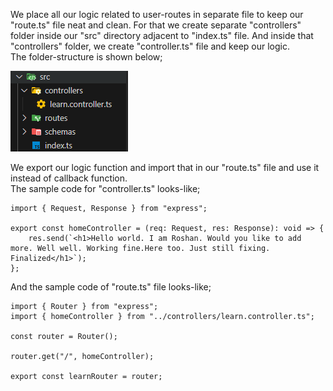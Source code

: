 We place all our logic related to user-routes in separate file to keep our "route.ts" file neat and clean. For that we create separate "controllers" folder inside our "src" directory adjacent to "index.ts" file. And inside that "controllers" folder, we create "controller.ts" file and keep our logic.
<br> The folder-structure is shown below;

![controllers](../images/controllers.png)

We export our logic function and import that in our "route.ts" file and use it instead of callback function.
<br> The sample code for "controller.ts" looks-like;

```
import { Request, Response } from "express";

export const homeController = (req: Request, res: Response): void => {
    res.send(`<h1>Hello world. I am Roshan. Would you like to add more. Well well. Working fine.Here too. Just still fixing. Finalized</h1>`);
};
```

And the sample code of "route.ts" file looks-like;

```
import { Router } from "express";
import { homeController } from "../controllers/learn.controller.ts";

const router = Router();

router.get("/", homeController);

export const learnRouter = router;
```
